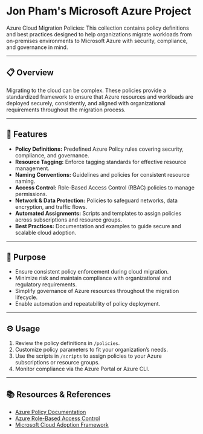 # Jon Pham's Microsoft Azure Project

Azure Cloud Migration Policies: This collection contains policy definitions and best practices designed to help organizations migrate workloads from on-premises environments to Microsoft Azure with security, compliance, and governance in mind.

---

## 📋 Overview

Migrating to the cloud can be complex. These policies provide a standardized framework to ensure that Azure resources and workloads are deployed securely, consistently, and aligned with organizational requirements throughout the migration process.

---

## 🚀 Features

- **Policy Definitions:** Predefined Azure Policy rules covering security, compliance, and governance.
- **Resource Tagging:** Enforce tagging standards for effective resource management.
- **Naming Conventions:** Guidelines and policies for consistent resource naming.
- **Access Control:** Role-Based Access Control (RBAC) policies to manage permissions.
- **Network & Data Protection:** Policies to safeguard networks, data encryption, and traffic flows.
- **Automated Assignments:** Scripts and templates to assign policies across subscriptions and resource groups.
- **Best Practices:** Documentation and examples to guide secure and scalable cloud adoption.

---

## 🎯 Purpose

- Ensure consistent policy enforcement during cloud migration.
- Minimize risk and maintain compliance with organizational and regulatory requirements.
- Simplify governance of Azure resources throughout the migration lifecycle.
- Enable automation and repeatability of policy deployment.

---

## ⚙️ Usage

1. Review the policy definitions in `/policies`.
2. Customize policy parameters to fit your organization’s needs.
3. Use the scripts in `/scripts` to assign policies to your Azure subscriptions or resource groups.
4. Monitor compliance via the Azure Portal or Azure CLI.

---

## 📚 Resources & References

- [Azure Policy Documentation](https://learn.microsoft.com/en-us/azure/governance/policy/)
- [Azure Role-Based Access Control](https://learn.microsoft.com/en-us/azure/role-based-access-control/)
- [Microsoft Cloud Adoption Framework](https://learn.microsoft.com/en-us/azure/cloud-adoption-framework/)




